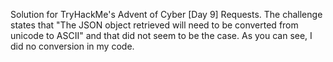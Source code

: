 Solution for TryHackMe's Advent of Cyber [Day 9] Requests.
The challenge states that "The JSON object retrieved will need to be converted from unicode to ASCII" and that did not seem to be the case. As you can see, I did no conversion in my code. 
